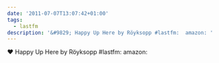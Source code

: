 ```yaml
---
date: '2011-07-07T13:07:42+01:00'
tags:
  - lastfm
description: '&#9829; Happy Up Here by Röyksopp #lastfm:  amazon: '
---
```

&#9829; Happy Up Here by Röyksopp #lastfm:  amazon: 
